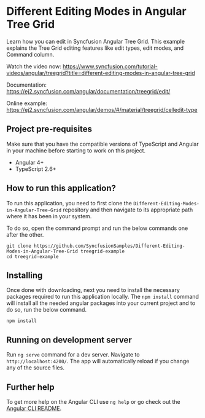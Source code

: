 # Different Editing Modes in Angular Tree Grid

Learn how you can edit in Syncfusion Angular Tree Grid. This example explains the Tree Grid editing features like edit types, edit modes, and Command column.

Watch the video now: https://www.syncfusion.com/tutorial-videos/angular/treegrid?title=different-editing-modes-in-angular-tree-grid

Documentation: https://ej2.syncfusion.com/angular/documentation/treegrid/edit/

Online example: https://ej2.syncfusion.com/angular/demos/#/material/treegrid/celledit-type

## Project pre-requisites
Make sure that you have the compatible versions of TypeScript and Angular in your machine before starting to work on this project.
* Angular 4+
* TypeScript 2.6+

## How to run this application?
To run this application, you need to first clone the `Different-Editing-Modes-in-Angular-Tree-Grid` repository and then navigate to its appropriate path where it has been in your system.

To do so, open the command prompt and run the below commands one after the other.

```
git clone https://github.com/SyncfusionSamples/Different-Editing-Modes-in-Angular-Tree-Grid treegrid-example
cd treegrid-example
```

## Installing
Once done with downloading, next you need to install the necessary packages required to run this application locally. The `npm install` command will install all the needed angular packages into your current project and to do so, run the below command.

```
npm install
```

## Running on development server
Run `ng serve` command for a dev server. Navigate to `http://localhost:4200/`. The app will automatically reload if you change any of the source files.

## Further help

To get more help on the Angular CLI use `ng help` or go check out the [Angular CLI README](https://github.com/angular/angular-cli/blob/master/README.md).
